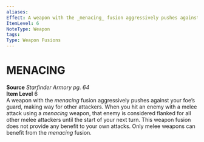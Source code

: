 ```yaml
---
aliases: 
Effect: A weapon with the _menacing_ fusion aggressively pushes against your foe’s guard, making way for other attackers. When you hit an enemy with a melee attack using a _menacing_ weapon, that enemy is considered flanked for all other melee attackers until the start of your next turn. This weapon fusion does not provide any benefit to your own attacks. Only melee weapons can benefit from the _menacing_ fusion.
ItemLevel: 6
NoteType: Weapon
tags: 
Type: Weapon Fusions
---
```

# MENACING
**Source** _Starfinder Armory pg. 64_  
**Item Level** 6  
A weapon with the _menacing_ fusion aggressively pushes against your foe’s guard, making way for other attackers. When you hit an enemy with a melee attack using a _menacing_ weapon, that enemy is considered flanked for all other melee attackers until the start of your next turn. This weapon fusion does not provide any benefit to your own attacks. Only melee weapons can benefit from the _menacing_ fusion.